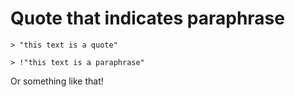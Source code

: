 # Quote that indicates paraphrase

    > "this text is a quote"
    
    > !"this text is a paraphrase"

Or something like that!
